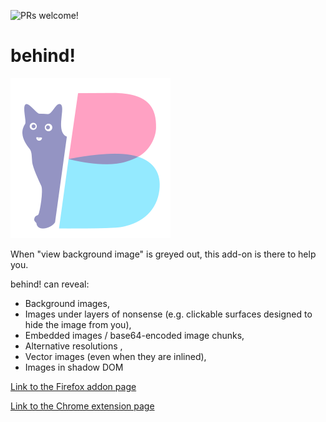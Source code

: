 ![PRs welcome!](https://img.shields.io/badge/PRs-welcome-brightgreen.svg)
# behind!

![](/icon256.png?raw=true )

When "view background image" is greyed out, this add-on is there to help you.

behind! can reveal:

- Background images,
- Images under layers of nonsense (e.g. clickable surfaces designed to hide the image from you),
- Embedded images / base64-encoded image chunks,
- Alternative resolutions ,
- Vector images (even when they are inlined),
- Images in shadow DOM

[Link to the Firefox addon page](https://addons.mozilla.org/en-US/firefox/addon/behind/)

[Link to the Chrome extension page](https://chrome.google.com/webstore/detail/behind/blfpdedbdighagggfhgihcocfheicfjk?hl=en&authuser=0)
